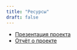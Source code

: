 ```yaml
---
title: "Ресурсы"
draft: false
---
```


- [Презентация проекта](\images\presentation.pptx)
- [Отчёт о проекте](\images\otchet.docx)

